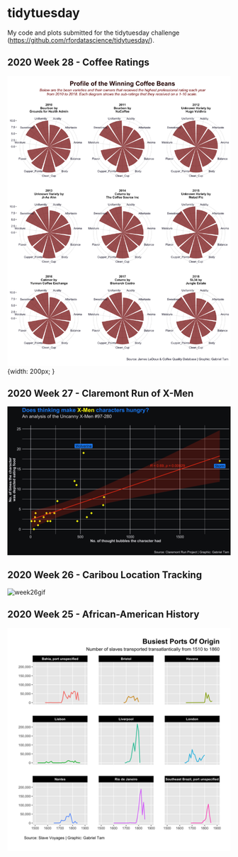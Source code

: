 # tidytuesday
My code and plots submitted for the tidytuesday challenge (https://github.com/rfordatascience/tidytuesday/).

## 2020 Week 28 - Coffee Ratings
![week28png](https://github.com/gabtam55/tidytuesday/raw/master/2020week28/profile_of_best_beans.png) {width: 200px; }

## 2020 Week 27 - Claremont Run of X-Men
![week27png](https://github.com/gabtam55/tidytuesday/raw/master/2020week27/thought_vs_eating.png)

## 2020 Week 26 - Caribou Location Tracking
![week26gif](https://github.com/gabtam55/tidytuesday/raw/master/2020week26/week26_optimised.gif)

## 2020 Week 25 - African-American History
![week25png](https://github.com/gabtam55/tidytuesday/raw/master/2020week25/busiest_ports_of_origin.png)
